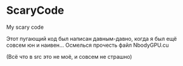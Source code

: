 # ScaryCode
My scary code 

Этот пугающий код был написан давным-давно, когда я был ещё совсем юн и наивен...
Осмелься прочесть файл NbodyGPU.cu

(Всё что в src это не моё, и совсем не страшно)
